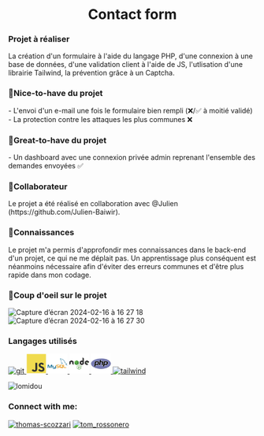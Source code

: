 <h1 align="center">Contact form</h1>

<h3>Projet à réaliser</h3>
<p>La création d'un formulaire à l'aide du langage PHP, d'une connexion à une base de données, d'une validation client à l'aide de JS, l'utlisation d'une librairie Tailwind, la prévention grâce à un Captcha.
</p>

<h3>🌼Nice-to-have du projet</h3>
- L'envoi d'un e-mail une fois le formulaire bien rempli (❌/✅ à moitié validé)
- La protection contre les attaques les plus communes ❌

<h3>🌴Great-to-have du projet</h3>
- Un dashboard avec une connexion privée admin reprenant l'ensemble des demandes envoyées ✅ 

<h3>👬Collaborateur</h3>
Le projet a été réalisé en collaboration avec @Julien (https://github.com/Julien-Baiwir).

<h3>📃Connaissances</h3>
Le projet m'a permis d'approfondir mes connaissances dans le back-end d'un projet, ce qui ne me déplait pas.
Un apprentissage plus conséquent est néanmoins nécessaire afin d'éviter des erreurs communes et d'être plus rapide dans mon codage.

<h3>🔎Coup d'oeil sur le projet</h3>
<img width="825" alt="Capture d’écran 2024-02-16 à 16 27 18" src="https://github.com/Lomidou/Contact-form/assets/151371972/a4a6f849-b842-4d56-8c15-7af9cbdb51d4">
<img width="858" alt="Capture d’écran 2024-02-16 à 16 27 30" src="https://github.com/Lomidou/Contact-form/assets/151371972/d7495912-febc-4e3d-b09c-38609fd4b427">


<h3 align="left">Langages utilisés</h3>
<p align="left"> <a href="https://git-scm.com/" target="_blank" rel="noreferrer"> <img src="https://www.vectorlogo.zone/logos/git-scm/git-scm-icon.svg" alt="git" width="40" height="40"/> </a> <a href="https://developer.mozilla.org/en-US/docs/Web/JavaScript" target="_blank" rel="noreferrer"> <img src="https://raw.githubusercontent.com/devicons/devicon/master/icons/javascript/javascript-original.svg" alt="javascript" width="40" height="40"/> </a> <a href="https://www.mysql.com/" target="_blank" rel="noreferrer"> <img src="https://raw.githubusercontent.com/devicons/devicon/master/icons/mysql/mysql-original-wordmark.svg" alt="mysql" width="40" height="40"/> </a> <a href="https://nodejs.org" target="_blank" rel="noreferrer"> <img src="https://raw.githubusercontent.com/devicons/devicon/master/icons/nodejs/nodejs-original-wordmark.svg" alt="nodejs" width="40" height="40"/> </a> <a href="https://www.php.net" target="_blank" rel="noreferrer"> <img src="https://raw.githubusercontent.com/devicons/devicon/master/icons/php/php-original.svg" alt="php" width="40" height="40"/> </a> <a href="https://tailwindcss.com/" target="_blank" rel="noreferrer"> <img src="https://www.vectorlogo.zone/logos/tailwindcss/tailwindcss-icon.svg" alt="tailwind" width="40" height="40"/> </a> </p>

<p align="left"> <img src="https://komarev.com/ghpvc/?username=lomidou&label=Profile%20views&color=0e75b6&style=flat" alt="lomidou" /> </p>

<h3 align="left">Connect with me:</h3>
<p align="left">
<a href="https://linkedin.com/in/thomas-scozzari" target="blank"><img align="center" src="https://raw.githubusercontent.com/rahuldkjain/github-profile-readme-generator/master/src/images/icons/Social/linked-in-alt.svg" alt="thomas-scozzari" height="30" width="40" /></a>
<a href="https://instagram.com/tom_rossonero" target="blank"><img align="center" src="https://raw.githubusercontent.com/rahuldkjain/github-profile-readme-generator/master/src/images/icons/Social/instagram.svg" alt="tom_rossonero" height="30" width="40" /></a>
</p>
